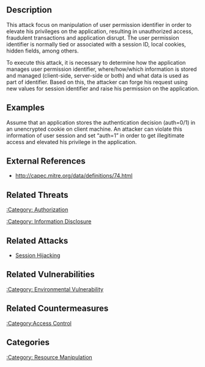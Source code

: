 ## Description

This attack focus on manipulation of user permission identifier in order
to elevate his privileges on the application, resulting in unauthorized
access, fraudulent transactions and application disrupt. The user
permission identifier is normally tied or associated with a session ID,
local cookies, hidden fields, among others.

To execute this attack, it is necessary to determine how the application
manages user permission identifier, where/how/which information is
stored and managed (client-side, server-side or both) and what data is
used as part of identifier. Based on this, the attacker can forge his
request using new values for session identifier and raise his permission
on the application.

## Examples

Assume that an application stores the authentication decision (auth=0/1)
in an unencrypted cookie on client machine. An attacker can violate this
information of user session and set “auth=1” in order to get
illegitimate access and elevated his privilege in the application.

## External References

  - <http://capec.mitre.org/data/definitions/74.html>

## Related Threats

[:Category: Authorization](:Category:_Authorization "wikilink")

[:Category: Information
Disclosure](:Category:_Information_Disclosure "wikilink")

## Related Attacks

  - [Session Hijacking](Session_Hijacking "wikilink")

## Related Vulnerabilities

[:Category: Environmental
Vulnerability](:Category:_Environmental_Vulnerability "wikilink")

## Related Countermeasures

[:Category:Access Control](:Category:Access_Control "wikilink")

## Categories

[:Category: Resource
Manipulation](:Category:_Resource_Manipulation "wikilink")